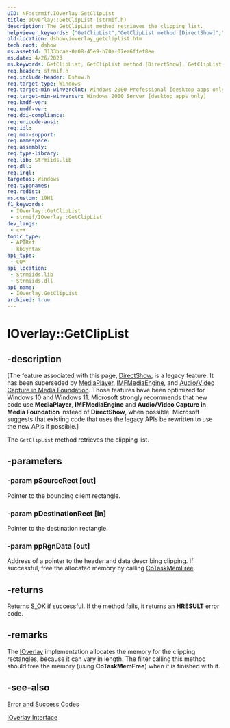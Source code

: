 ```yaml
---
UID: NF:strmif.IOverlay.GetClipList
title: IOverlay::GetClipList (strmif.h)
description: The GetClipList method retrieves the clipping list.
helpviewer_keywords: ["GetClipList","GetClipList method [DirectShow]","GetClipList method [DirectShow]","IOverlay interface","IOverlay interface [DirectShow]","GetClipList method","IOverlay.GetClipList","IOverlay::GetClipList","IOverlayGetClipList","dshow.ioverlay_getcliplist","strmif/IOverlay::GetClipList"]
old-location: dshow\ioverlay_getcliplist.htm
tech.root: dshow
ms.assetid: 3133bcae-0a08-45e9-b70a-07ea6ffef8ee
ms.date: 4/26/2023
ms.keywords: GetClipList, GetClipList method [DirectShow], GetClipList method [DirectShow],IOverlay interface, IOverlay interface [DirectShow],GetClipList method, IOverlay.GetClipList, IOverlay::GetClipList, IOverlayGetClipList, dshow.ioverlay_getcliplist, strmif/IOverlay::GetClipList
req.header: strmif.h
req.include-header: Dshow.h
req.target-type: Windows
req.target-min-winverclnt: Windows 2000 Professional [desktop apps only]
req.target-min-winversvr: Windows 2000 Server [desktop apps only]
req.kmdf-ver: 
req.umdf-ver: 
req.ddi-compliance: 
req.unicode-ansi: 
req.idl: 
req.max-support: 
req.namespace: 
req.assembly: 
req.type-library: 
req.lib: Strmiids.lib
req.dll: 
req.irql: 
targetos: Windows
req.typenames: 
req.redist: 
ms.custom: 19H1
f1_keywords:
 - IOverlay::GetClipList
 - strmif/IOverlay::GetClipList
dev_langs:
 - c++
topic_type:
 - APIRef
 - kbSyntax
api_type:
 - COM
api_location:
 - Strmiids.lib
 - Strmiids.dll
api_name:
 - IOverlay.GetClipList
archived: true
---
```


# IOverlay::GetClipList


## -description

\[The feature associated with this page, [DirectShow](/windows/win32/directshow/directshow), is a legacy feature. It has been superseded by [MediaPlayer](/uwp/api/Windows.Media.Playback.MediaPlayer), [IMFMediaEngine](/windows/win32/api/mfmediaengine/nn-mfmediaengine-imfmediaengine), and [Audio/Video Capture in Media Foundation](/windows/win32/medfound/audio-video-capture-in-media-foundation). Those features have been optimized for Windows 10 and Windows 11. Microsoft strongly recommends that new code use **MediaPlayer**, **IMFMediaEngine** and **Audio/Video Capture in Media Foundation** instead of **DirectShow**, when possible. Microsoft suggests that existing code that uses the legacy APIs be rewritten to use the new APIs if possible.\]

The <code>GetClipList</code> method retrieves the clipping list.

## -parameters

### -param pSourceRect [out]

Pointer to the bounding client rectangle.

### -param pDestinationRect [in]

Pointer to the destination rectangle.

### -param ppRgnData [out]

Address of a pointer to the header and data describing clipping. If successful, free the allocated memory by calling <a href="/windows/desktop/api/combaseapi/nf-combaseapi-cotaskmemfree">CoTaskMemFree</a>.

## -returns

Returns S_OK if successful. If the method fails, it returns an <b>HRESULT</b> error code.

## -remarks

The <a href="/windows/desktop/api/strmif/nn-strmif-ioverlay">IOverlay</a> implementation allocates the memory for the clipping rectangles, because it can vary in length. The filter calling this method should free the memory (using <b>CoTaskMemFree</b>) when it is finished with it.

## -see-also

<a href="/windows/desktop/DirectShow/error-and-success-codes">Error and Success Codes</a>



<a href="/windows/desktop/api/strmif/nn-strmif-ioverlay">IOverlay Interface</a>